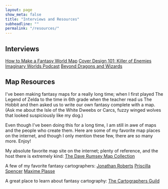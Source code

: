 ```yaml
---
layout: page
show_meta: false
title: "Interviews and Resources"
subheadline: ""
permalink: "/resources/"
---
```


## Interviews

[How to Make a Fantasy World Map][7]
[Cover Design 101: Killer of Enemies][9]
[Imaginary Worlds Podcast][8]
[Beyond Dragons and Wizards][6]

## Map Resources

I've been making fantasy maps for a really long time; when I first played The Legend of Zelda to the time in 6th grade when the teacher read us The Hobbit and then asked us to write our own fantasy complete with a map. (Ask me about the Isle of the White Dweebs or Carcs, fuzzy winged wolves that looked suspiciously like my dog.)

Even though I've been doing this for a long time, I am still in awe of maps and the people who create them. Here are some of my favorite map places on the internet, and though I only mention these few, there are so many more. Enjoy!

My absolute favorite map site on the internet; plenty of reference, and the host there is extremely kind: [The Dave Rumsey Map Collection][1]

A few of my favorite fantasy cartographers:
[Jonathan Roberts][2]
[Priscilla Spencer][3]
[Maxime Plasse][4]

A great place to learn about fantasy cartography: [The Cartographers Guild][5]

<!---And last, here's a silly PDF I created many years ago for a conference where I taught a little about mapmaking. I'd change it a lot today, but it's not the worst place to start.--->

[1]: http://www.davidrumsey.com
[2]: http://www.fantasticmaps.com
[3]: http://www.theninemuses.net/wp/fantasy-maps/
[4]: http://www.maxsmaps.com
[5]: https://cartographersguild.com/
[6]: http://beyonddragonsandwizards.blogspot.com/2012/04/interview-with-isaac-stewart-man-behind.html
[7]: http://www.tor.com/2013/12/11/how-to-make-a-fantasy-world-map-emperors-blades/
[8]: https://www.imaginaryworldspodcast.org/fantasy-maps.html
[9]: http://blog.leeandlow.com/2013/08/07/cover-design-101-killer-of-enemies/